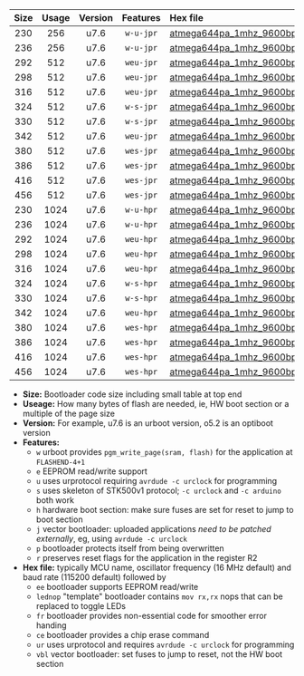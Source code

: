 |Size|Usage|Version|Features|Hex file|
|:-:|:-:|:-:|:-:|:--|
|230|256|u7.6|`w-u-jpr`|[atmega644pa_1mhz_9600bps_ur_vbl.hex](https://raw.githubusercontent.com/stefanrueger/urboot/main//atmega644pa_1mhz_9600bps_ur_vbl.hex)|
|236|256|u7.6|`w-u-jpr`|[atmega644pa_1mhz_9600bps_lednop_ur_vbl.hex](https://raw.githubusercontent.com/stefanrueger/urboot/main//atmega644pa_1mhz_9600bps_lednop_ur_vbl.hex)|
|292|512|u7.6|`weu-jpr`|[atmega644pa_1mhz_9600bps_ee_ur_vbl.hex](https://raw.githubusercontent.com/stefanrueger/urboot/main//atmega644pa_1mhz_9600bps_ee_ur_vbl.hex)|
|298|512|u7.6|`weu-jpr`|[atmega644pa_1mhz_9600bps_ee_lednop_ur_vbl.hex](https://raw.githubusercontent.com/stefanrueger/urboot/main//atmega644pa_1mhz_9600bps_ee_lednop_ur_vbl.hex)|
|316|512|u7.6|`weu-jpr`|[atmega644pa_1mhz_9600bps_ee_lednop_fr_ur_vbl.hex](https://raw.githubusercontent.com/stefanrueger/urboot/main//atmega644pa_1mhz_9600bps_ee_lednop_fr_ur_vbl.hex)|
|324|512|u7.6|`w-s-jpr`|[atmega644pa_1mhz_9600bps_vbl.hex](https://raw.githubusercontent.com/stefanrueger/urboot/main//atmega644pa_1mhz_9600bps_vbl.hex)|
|330|512|u7.6|`w-s-jpr`|[atmega644pa_1mhz_9600bps_lednop_vbl.hex](https://raw.githubusercontent.com/stefanrueger/urboot/main//atmega644pa_1mhz_9600bps_lednop_vbl.hex)|
|342|512|u7.6|`weu-jpr`|[atmega644pa_1mhz_9600bps_ee_lednop_fr_ce_ur_vbl.hex](https://raw.githubusercontent.com/stefanrueger/urboot/main//atmega644pa_1mhz_9600bps_ee_lednop_fr_ce_ur_vbl.hex)|
|380|512|u7.6|`wes-jpr`|[atmega644pa_1mhz_9600bps_ee_vbl.hex](https://raw.githubusercontent.com/stefanrueger/urboot/main//atmega644pa_1mhz_9600bps_ee_vbl.hex)|
|386|512|u7.6|`wes-jpr`|[atmega644pa_1mhz_9600bps_ee_lednop_vbl.hex](https://raw.githubusercontent.com/stefanrueger/urboot/main//atmega644pa_1mhz_9600bps_ee_lednop_vbl.hex)|
|416|512|u7.6|`wes-jpr`|[atmega644pa_1mhz_9600bps_ee_lednop_fr_vbl.hex](https://raw.githubusercontent.com/stefanrueger/urboot/main//atmega644pa_1mhz_9600bps_ee_lednop_fr_vbl.hex)|
|456|512|u7.6|`wes-jpr`|[atmega644pa_1mhz_9600bps_ee_lednop_fr_ce_vbl.hex](https://raw.githubusercontent.com/stefanrueger/urboot/main//atmega644pa_1mhz_9600bps_ee_lednop_fr_ce_vbl.hex)|
|230|1024|u7.6|`w-u-hpr`|[atmega644pa_1mhz_9600bps_ur.hex](https://raw.githubusercontent.com/stefanrueger/urboot/main//atmega644pa_1mhz_9600bps_ur.hex)|
|236|1024|u7.6|`w-u-hpr`|[atmega644pa_1mhz_9600bps_lednop_ur.hex](https://raw.githubusercontent.com/stefanrueger/urboot/main//atmega644pa_1mhz_9600bps_lednop_ur.hex)|
|292|1024|u7.6|`weu-hpr`|[atmega644pa_1mhz_9600bps_ee_ur.hex](https://raw.githubusercontent.com/stefanrueger/urboot/main//atmega644pa_1mhz_9600bps_ee_ur.hex)|
|298|1024|u7.6|`weu-hpr`|[atmega644pa_1mhz_9600bps_ee_lednop_ur.hex](https://raw.githubusercontent.com/stefanrueger/urboot/main//atmega644pa_1mhz_9600bps_ee_lednop_ur.hex)|
|316|1024|u7.6|`weu-hpr`|[atmega644pa_1mhz_9600bps_ee_lednop_fr_ur.hex](https://raw.githubusercontent.com/stefanrueger/urboot/main//atmega644pa_1mhz_9600bps_ee_lednop_fr_ur.hex)|
|324|1024|u7.6|`w-s-hpr`|[atmega644pa_1mhz_9600bps.hex](https://raw.githubusercontent.com/stefanrueger/urboot/main//atmega644pa_1mhz_9600bps.hex)|
|330|1024|u7.6|`w-s-hpr`|[atmega644pa_1mhz_9600bps_lednop.hex](https://raw.githubusercontent.com/stefanrueger/urboot/main//atmega644pa_1mhz_9600bps_lednop.hex)|
|342|1024|u7.6|`weu-hpr`|[atmega644pa_1mhz_9600bps_ee_lednop_fr_ce_ur.hex](https://raw.githubusercontent.com/stefanrueger/urboot/main//atmega644pa_1mhz_9600bps_ee_lednop_fr_ce_ur.hex)|
|380|1024|u7.6|`wes-hpr`|[atmega644pa_1mhz_9600bps_ee.hex](https://raw.githubusercontent.com/stefanrueger/urboot/main//atmega644pa_1mhz_9600bps_ee.hex)|
|386|1024|u7.6|`wes-hpr`|[atmega644pa_1mhz_9600bps_ee_lednop.hex](https://raw.githubusercontent.com/stefanrueger/urboot/main//atmega644pa_1mhz_9600bps_ee_lednop.hex)|
|416|1024|u7.6|`wes-hpr`|[atmega644pa_1mhz_9600bps_ee_lednop_fr.hex](https://raw.githubusercontent.com/stefanrueger/urboot/main//atmega644pa_1mhz_9600bps_ee_lednop_fr.hex)|
|456|1024|u7.6|`wes-hpr`|[atmega644pa_1mhz_9600bps_ee_lednop_fr_ce.hex](https://raw.githubusercontent.com/stefanrueger/urboot/main//atmega644pa_1mhz_9600bps_ee_lednop_fr_ce.hex)|

- **Size:** Bootloader code size including small table at top end
- **Useage:** How many bytes of flash are needed, ie, HW boot section or a multiple of the page size
- **Version:** For example, u7.6 is an urboot version, o5.2 is an optiboot version
- **Features:**
  + `w` urboot provides `pgm_write_page(sram, flash)` for the application at `FLASHEND-4+1`
  + `e` EEPROM read/write support
  + `u` uses urprotocol requiring `avrdude -c urclock` for programming
  + `s` uses skeleton of STK500v1 protocol; `-c urclock` and `-c arduino` both work
  + `h` hardware boot section: make sure fuses are set for reset to jump to boot section
  + `j` vector bootloader: uploaded applications *need to be patched externally*, eg, using `avrdude -c urclock`
  + `p` bootloader protects itself from being overwritten
  + `r` preserves reset flags for the application in the register R2
- **Hex file:** typically MCU name, oscillator frequency (16 MHz default) and baud rate (115200 default) followed by
  + `ee` bootloader supports EEPROM read/write
  + `lednop` "template" bootloader contains `mov rx,rx` nops that can be replaced to toggle LEDs
  + `fr` bootloader provides non-essential code for smoother error handing
  + `ce` bootloader provides a chip erase command
  + `ur` uses urprotocol and requires `avrdude -c urclock` for programming
  + `vbl` vector bootloader: set fuses to jump to reset, not the HW boot section
